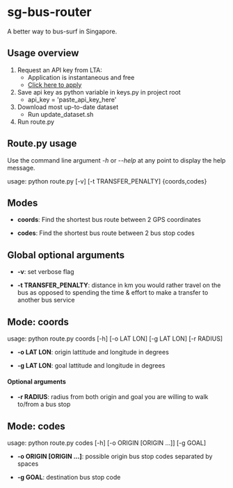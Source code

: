 # sg-bus-router
A better way to bus-surf in Singapore.



## Usage overview
1. Request an API key from LTA:
    - Application is instantaneous and free
    - [Click here to apply](https://www.mytransport.sg/content/mytransport/home/dataMall/request-for-api.html)
2. Save api key as python variable in keys.py in project root
    - api_key = 'paste_api_key_here'
3. Download most up-to-date dataset
    - Run update_dataset.sh
4. Run route.py



## Route.py usage
Use the command line argument _-h_ or _--help_ at any point to display the help message.

usage: python route.py [-v] [-t TRANSFER_PENALTY] {coords,codes}


## Modes
* __coords__: Find the shortest bus route between 2 GPS coordinates

* __codes__: Find the shortest bus route between 2 bus stop codes



## Global optional arguments

* __-v__: set verbose flag

* __-t TRANSFER_PENALTY__: distance in km you would rather travel on the bus as opposed to spending the time & effort to make a transfer to another bus service



## Mode: coords
usage: python route.py coords [-h] [-o LAT LON] [-g LAT LON] [-r RADIUS]

* __-o LAT LON__: origin lattitude and longitude in degrees

* __-g LAT LON__: goal lattitude and longitude in degrees

#### Optional arguments

* __-r RADIUS__: radius from both origin and goal you are willing to walk to/from a bus stop


## Mode: codes
usage: python route.py codes [-h] [-o ORIGIN [ORIGIN ...]] [-g GOAL]

* __-o ORIGIN [ORIGIN ...]__: possible origin bus stop codes separated by spaces

* __-g GOAL__: destination bus stop code

